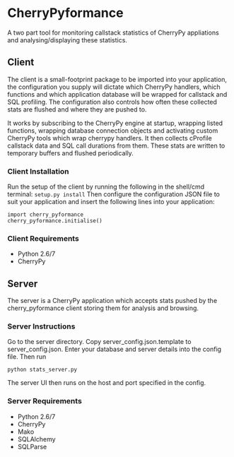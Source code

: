 # CherryPyformance

A two part tool for monitoring callstack statistics of CherryPy appliations and analysing/displaying these statistics.

## Client

The client is a small-footprint package to be imported into your application, the configuration you supply will dictate which CherryPy handlers, which functions and which application database will be wrapped for callstack and SQL profiling. The configuration also controls how often these collected stats are flushed and where they are pushed to.

It works by subscribing to the CherryPy engine at startup, wrapping listed functions, wrapping database connection objects and activating custom CherryPy tools which wrap cherrypy handlers. It then collects cProfile callstack data and SQL call durations from them. These stats are written to temporary buffers and flushed periodically.

### Client Installation

Run the setup of the client by running the following in the shell/cmd terminal:
```setup.py install```
Then configure the configuration JSON file to suit your application and insert the following lines into your application:
```
import cherry_pyformance
cherry_pyformance.initialise()
```

### Client Requirements
* Python 2.6/7
* CherryPy

## Server

The server is a CherryPy application which accepts stats pushed by the cherry_pyformance client storing them for analysis and browsing.

### Server Instructions
Go to the server directory.
Copy server_config.json.template to server_config.json.
Enter your database and server details into the config file.
Then run
```
python stats_server.py
```

The server UI then runs on the host and port specified in the config.

### Server Requirements
* Python 2.6/7
* CherryPy
* Mako
* SQLAlchemy
* SQLParse
